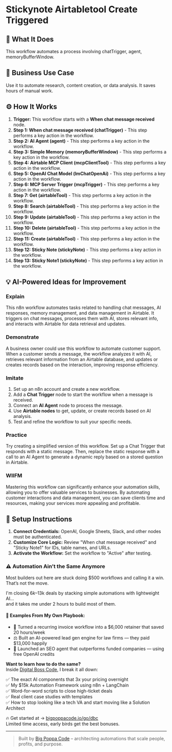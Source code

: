 # Stickynote Airtabletool Create Triggered

## 🚀 What It Does
This workflow automates a process involving chatTrigger, agent, memoryBufferWindow.

## 💼 Business Use Case
Use it to automate research, content creation, or data analysis. It saves hours of manual work.

## ⚙️ How It Works
1.  **Trigger:** This workflow starts with a **When chat message received** node.
2. **Step 1: When chat message received (chatTrigger)** - This step performs a key action in the workflow.
3. **Step 2: AI Agent (agent)** - This step performs a key action in the workflow.
4. **Step 3: Simple Memory (memoryBufferWindow)** - This step performs a key action in the workflow.
5. **Step 4: Airtable MCP Client (mcpClientTool)** - This step performs a key action in the workflow.
6. **Step 5: OpenAI Chat Model (lmChatOpenAi)** - This step performs a key action in the workflow.
7. **Step 6: MCP Server Trigger (mcpTrigger)** - This step performs a key action in the workflow.
8. **Step 7: Get (airtableTool)** - This step performs a key action in the workflow.
9. **Step 8: Search (airtableTool)** - This step performs a key action in the workflow.
10. **Step 9: Update (airtableTool)** - This step performs a key action in the workflow.
11. **Step 10: Delete (airtableTool)** - This step performs a key action in the workflow.
12. **Step 11: Create (airtableTool)** - This step performs a key action in the workflow.
13. **Step 12: Sticky Note (stickyNote)** - This step performs a key action in the workflow.
14. **Step 13: Sticky Note1 (stickyNote)** - This step performs a key action in the workflow.

## 💡 AI-Powered Ideas for Improvement
### Explain
This n8n workflow automates tasks related to handling chat messages, AI responses, memory management, and data management in Airtable. It triggers on chat messages, processes them with AI, stores relevant info, and interacts with Airtable for data retrieval and updates.

### Demonstrate
A business owner could use this workflow to automate customer support. When a customer sends a message, the workflow analyzes it with AI, retrieves relevant information from an Airtable database, and updates or creates records based on the interaction, improving response efficiency.

### Imitate
1. Set up an n8n account and create a new workflow.
2. Add a **Chat Trigger** node to start the workflow when a message is received.
3. Connect an **AI Agent** node to process the message.
4. Use **Airtable nodes** to get, update, or create records based on AI analysis.
5. Test and refine the workflow to suit your specific needs.

### Practice
Try creating a simplified version of this workflow. Set up a Chat Trigger that responds with a static message. Then, replace the static response with a call to an AI Agent to generate a dynamic reply based on a stored question in Airtable.

### WIIFM
Mastering this workflow can significantly enhance your automation skills, allowing you to offer valuable services to businesses. By automating customer interactions and data management, you can save clients time and resources, making your services more appealing and profitable.

## 🔧 Setup Instructions
1. **Connect Credentials:** OpenAI, Google Sheets, Slack, and other nodes must be authenticated.
2. **Customize Core Logic:** Review "When chat message received" and "Sticky Note1" for IDs, table names, and URLs.
3. **Activate the Workflow:** Set the workflow to "Active" after testing.

### ⚠️ Automation Ain’t the Same Anymore

Most builders out here are stuck doing $500 workflows and calling it a win.  
That’s not the move.  

I'm closing $6k–$13k deals by stacking simple automations with lightweight AI...  
and it takes me under 2 hours to build most of them.

#### 🧠 Examples From My Own Playbook:
- 🔁 Turned a recurring invoice workflow into a $6,000 retainer that saved 20 hours/week  
- ⚖️ Built an AI-powered lead gen engine for law firms — they paid $13,000 happily  
- 🚀 Launched an SEO agent that outperforms funded companies — using free OpenAI credits  

**Want to learn how to do the same?**  
Inside [Digital Boss Code](https://bigpoppacode.io/go/dbc), I break it all down:

✅ The exact AI components that 3x your pricing overnight  
✅ My $15k Automation Framework using n8n + LangChain  
✅ Word-for-word scripts to close high-ticket deals  
✅ Real client case studies with templates  
✅ How to stop looking like a tech VA and start moving like a Solution Architect  

🔥 Get started at → [bigpoppacode.io/go/dbc](https://bigpoppacode.io/go/dbc)  
Limited time access, early birds get the best bonuses.

---
> Built by [Big Poppa Code](https://bigpoppacode.io) – architecting automations that scale people, profits, and purpose.
